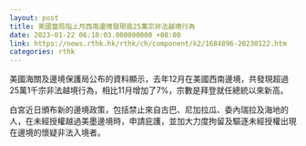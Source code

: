 ```yaml
---
layout: post
title: 美國當局指上月西南邊境發現逾25萬宗非法越境行為
date: 2023-01-22 06:10:03.000000000 +08:00
link: https://news.rthk.hk/rthk/ch/component/k2/1684896-20230122.htm
categories: rthk
---
```


美國海關及邊境保護局公布的資料顯示，去年12月在美國西南邊境，共發現超過25萬1千宗非法越境行為，相比11月增加了7%，宗數是拜登就任總統以來新高。

白宮近日頒布新的邊境政策，包括禁止來自古巴、尼加拉瓜、委內瑞拉及海地的人，在未經授權越過美墨邊境時，申請庇護，並加大力度拘留及驅逐未經授權出現在邊境的懷疑非法入境者。
